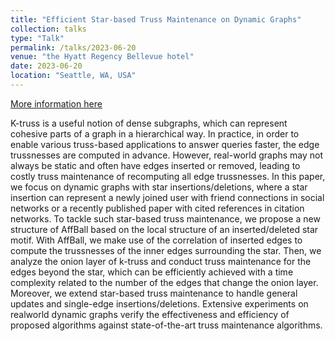 ```yaml
---
title: "Efficient Star-based Truss Maintenance on Dynamic Graphs"
collection: talks
type: "Talk"
permalink: /talks/2023-06-20
venue: "the Hyatt Regency Bellevue hotel"
date: 2023-06-20
location: "Seattle, WA, USA"
---
```


[More information here](https://doi.org/10.1145/3589278)

K-truss is a useful notion of dense subgraphs, which can represent cohesive parts of a graph in a hierarchical way.
In practice, in order to enable various truss-based applications to answer queries faster, the edge trussnesses
are computed in advance. However, real-world graphs may not always be static and often have edges inserted
or removed, leading to costly truss maintenance of recomputing all edge trussnesses. In this paper, we focus
on dynamic graphs with star insertions/deletions, where a star insertion can represent a newly joined user
with friend connections in social networks or a recently published paper with cited references in citation
networks. To tackle such star-based truss maintenance, we propose a new structure of AffBall based on the
local structure of an inserted/deleted star motif. With AffBall, we make use of the correlation of inserted edges
to compute the trussnesses of the inner edges surrounding the star. Then, we analyze the onion layer of k-truss
and conduct truss maintenance for the edges beyond the star, which can be efficiently achieved with a time
complexity related to the number of the edges that change the onion layer. Moreover, we extend star-based truss
maintenance to handle general updates and single-edge insertions/deletions. Extensive experiments on realworld
dynamic graphs verify the effectiveness and efficiency of proposed algorithms against state-of-the-art
truss maintenance algorithms.
